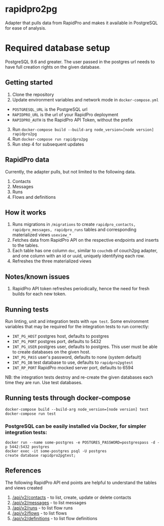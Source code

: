 # rapidpro2pg
Adapter that pulls data from RapidPro and makes it available in PostgreSQL for ease of analysis.

# Required database setup
PostgreSQL 9.6 and greater. The user passed in the postgres url needs to have full creation rights on the given database.

## Getting started
1. Clone the repository
2. Update environment variables and network mode in `docker-compose.yml`
  - `POSTGRESQL_URL` is the PostgreSQL url
  - `RAPIDPRO_URL` is the url of your RapidPro deployment  
  - `RAPIDPRO_AUTH` is the RapidPro API Token, without the prefix
3. Run `docker-compose build --build-arg node_version=[node version] rapidpro2pg`
4. Run `docker-compose run rapidpro2pg`
5. Run step 4 for subsequent updates

## RapidPro data
Currently, the adapter pulls, but not limited to the following data.
1. Contacts
2. Messages
3. Runs
4. Flows and definitions

## How it works
1. Runs migrations in `/migrations` to create `rapidpro_contacts, rapidpro_messages, rapidpro_runs` tables and corresponding materialized views `useview_*`
2. Fetches data from RapidPro API on the respective endpoints and inserts to the tables.
3. Each table has one column `doc`, similar to `couchdb` of couch2pg adapter, and one column with an id or uuid, uniquely identifying each row. 
4. Refreshes the three materialized views

## Notes/known issues
1. RapidPro API token refreshes periodically, hence the need for fresh builds for each new token.

## Running tests

Run linting, unit and integration tests with `npm test`.
Some environment variables that may be required for the integration tests to run correctly:

- `INT_PG_HOST` postgres host, defaults to postgres
- `INT_PG_PORT` postgres port, defaults to 5432
- `INT_PG_USER` postgres user, defaults to postgres. This user must be able to create databases on the given host.
- `INT_PG_PASS` user's password, defaults to none (system default)
- `INT_PG_DB` test database to use, defaults to `rapidpro2pgtest`
- `INT_RP_PORT` RapidPro mocked server port, defaults to 6594

NB: the integration tests destroy and re-create the given databases each time they are run. Use test databases.

## Running tests through docker-compose
```shell
docker-compose build --build-arg node_version=[node version] test
docker-compose run test
```

### PostgreSQL can be easily installed via Docker, for simpler integration tests:
```shell
docker run --name some-postgres -e POSTGRES_PASSWORD=postgrespass -d -p 5442:5432 postgres
docker exec -it some-postgres psql -U postgres
create database rapidpro2pgtest;
```

## References
The following RapidPro API end points are helpful to understand the tables and views created
1. [/api/v2/contacts](https://rapidpro.app.medicmobile.org/api/v2/contacts) - to list, create, update or delete contacts
2. [/api/v2/messages](https://rapidpro.app.medicmobile.org/api/v2/messages) - to list messages
3. [/api/v2/runs](https://rapidpro.app.medicmobile.org/api/v2/runs) - to list flow runs
3. [/api/v2/flows](https://rapidpro.app.medicmobile.org/api/v2/flows) - to list flows
3. [/api/v2/definitions](https://rapidpro.app.medicmobile.org/api/v2/definitions) - to list flow definitions

